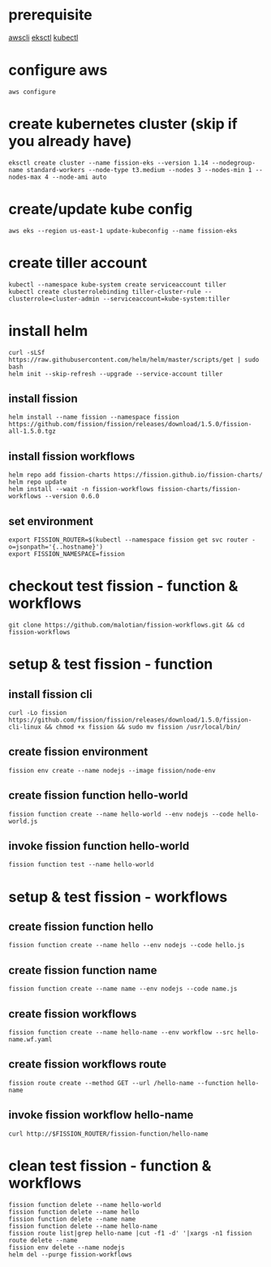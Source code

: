 
# prerequisite 

[awscli](https://docs.aws.amazon.com/cli/latest/userguide/cli-chap-install.html)
[eksctl](https://docs.aws.amazon.com/eks/latest/userguide/getting-started-eksctl.html)
[kubectl](https://docs.aws.amazon.com/eks/latest/userguide/install-kubectl.html)

# configure aws 
    aws configure

# create kubernetes cluster (skip if you already have)

    eksctl create cluster --name fission-eks --version 1.14 --nodegroup-name standard-workers --node-type t3.medium --nodes 3 --nodes-min 1 --nodes-max 4 --node-ami auto

# create/update kube config

    aws eks --region us-east-1 update-kubeconfig --name fission-eks

# create tiller account

    kubectl --namespace kube-system create serviceaccount tiller
    kubectl create clusterrolebinding tiller-cluster-rule --clusterrole=cluster-admin --serviceaccount=kube-system:tiller

# install helm

    curl -sLSf https://raw.githubusercontent.com/helm/helm/master/scripts/get | sudo bash
    helm init --skip-refresh --upgrade --service-account tiller

## install fission

    helm install --name fission --namespace fission https://github.com/fission/fission/releases/download/1.5.0/fission-all-1.5.0.tgz

## install fission workflows

    helm repo add fission-charts https://fission.github.io/fission-charts/
    helm repo update
    helm install --wait -n fission-workflows fission-charts/fission-workflows --version 0.6.0

## set environment

    export FISSION_ROUTER=$(kubectl --namespace fission get svc router -o=jsonpath='{..hostname}')
    export FISSION_NAMESPACE=fission

# checkout test fission - function & workflows

    git clone https://github.com/malotian/fission-workflows.git && cd fission-workflows

#  setup & test fission - function

## install fission cli

    curl -Lo fission https://github.com/fission/fission/releases/download/1.5.0/fission-cli-linux && chmod +x fission && sudo mv fission /usr/local/bin/

## create fission environment

    fission env create --name nodejs --image fission/node-env

## create fission function hello-world

    fission function create --name hello-world --env nodejs --code hello-world.js

## invoke fission function hello-world

    fission function test --name hello-world

#  setup & test fission - workflows
## create fission function hello

    fission function create --name hello --env nodejs --code hello.js

## create fission function name

    fission function create --name name --env nodejs --code name.js

## create fission workflows

    fission function create --name hello-name --env workflow --src hello-name.wf.yaml

## create fission workflows route

    fission route create --method GET --url /hello-name --function hello-name

## invoke fission workflow hello-name

    curl http://$FISSION_ROUTER/fission-function/hello-name

#  clean  test fission - function & workflows

    fission function delete --name hello-world
    fission function delete --name hello
    fission function delete --name name
    fission function delete --name hello-name
    fission route list|grep hello-name |cut -f1 -d' '|xargs -n1 fission route delete --name
    fission env delete --name nodejs
    helm del --purge fission-workflows


